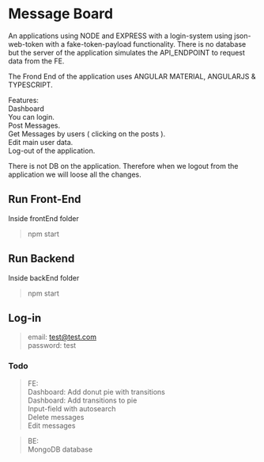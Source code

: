 #  Message Board
An applications using NODE and EXPRESS with a login-system using json-web-token with a fake-token-payload functionality. There is no database but the server of the application simulates the API_ENDPOINT to request data from the FE.

The Frond End of the application uses ANGULAR MATERIAL, ANGULARJS & TYPESCRIPT.  

Features:<br/>
Dashboard<br/>
You can login.<br/>
Post Messages.<br/>
Get Messages by users ( clicking on the posts ).<br/>
Edit main user data.<br/>
Log-out of the application.<br/>

There is not DB on the application. Therefore when we logout from the application we will loose all the changes.

## Run Front-End
Inside frontEnd folder

> npm start

## Run Backend
Inside backEnd folder

> npm start

## Log-in
> email: test@test.com<br>
> password: test


### Todo
> FE:<br/>
> Dashboard: Add donut pie with transitions <br/>
> Dashboard: Add transitions to pie <br/>
> Input-field with autosearch <br/>
> Delete messages <br/>
> Edit messages <br/>

> BE:<br/>
> MongoDB database <br/>
